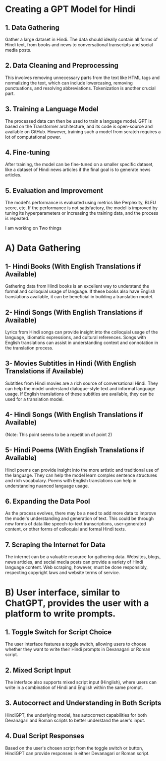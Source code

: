 # Creating a GPT Model for Hindi

## 1. Data Gathering
Gather a large dataset in Hindi. The data should ideally contain all forms of Hindi text, from books and news to conversational transcripts and social media posts.

## 2. Data Cleaning and Preprocessing
This involves removing unnecessary parts from the text like HTML tags and normalizing the text, which can include lowercasing, removing punctuations, and resolving abbreviations. Tokenization is another crucial part.

## 3. Training a Language Model
The processed data can then be used to train a language model. GPT is based on the Transformer architecture, and its code is open-source and available on GitHub. However, training such a model from scratch requires a lot of computational power.

## 4. Fine-tuning
After training, the model can be fine-tuned on a smaller specific dataset, like a dataset of Hindi news articles if the final goal is to generate news articles.

## 5. Evaluation and Improvement
The model's performance is evaluated using metrics like Perplexity, BLEU score, etc. If the performance is not satisfactory, the model is improved by tuning its hyperparameters or increasing the training data, and the process is repeated.


I am working on Two things

# A) Data Gathering

## 1- Hindi Books (With English Translations if Available)
Gathering data from Hindi books is an excellent way to understand the formal and colloquial usage of language. If these books also have English translations available, it can be beneficial in building a translation model.

## 2- Hindi Songs (With English Translations if Available)
Lyrics from Hindi songs can provide insight into the colloquial usage of the language, idiomatic expressions, and cultural references. Songs with English translations can assist in understanding context and connotation in the translation process.

## 3- Movies Subtitles in Hindi (With English Translations if Available)
Subtitles from Hindi movies are a rich source of conversational Hindi. They can help the model understand dialogue-style text and informal language usage. If English translations of these subtitles are available, they can be used for a translation model.

## 4- Hindi Songs (With English Translations if Available)
(Note: This point seems to be a repetition of point 2)

## 5- Hindi Poems (With English Translations if Available)
Hindi poems can provide insight into the more artistic and traditional use of the language. They can help the model learn complex sentence structures and rich vocabulary. Poems with English translations can help in understanding nuanced language usage.

## 6. Expanding the Data Pool
As the process evolves, there may be a need to add more data to improve the model's understanding and generation of text. This could be through new forms of data like speech-to-text transcriptions, user-generated content, or other forms of colloquial and formal Hindi texts.

## 7. Scraping the Internet for Data
The internet can be a valuable resource for gathering data. Websites, blogs, news articles, and social media posts can provide a variety of Hindi language content. Web scraping, however, must be done responsibly, respecting copyright laws and website terms of service.


# B) User interface, similar to ChatGPT, provides the user with a platform to write prompts. 

## 1. Toggle Switch for Script Choice
The user interface features a toggle switch, allowing users to choose whether they want to write their Hindi prompts in Devanagari or Roman script.

## 2. Mixed Script Input
The interface also supports mixed script input (Hinglish), where users can write in a combination of Hindi and English within the same prompt.

## 3. Autocorrect and Understanding in Both Scripts
HindiGPT, the underlying model, has autocorrect capabilities for both Devanagari and Roman scripts to better understand the user's input.

## 4. Dual Script Responses
Based on the user's chosen script from the toggle switch or button, HindiGPT can provide responses in either Devanagari or Roman script.



